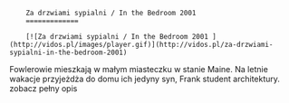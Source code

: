 
        Za drzwiami sypialni / In the Bedroom 2001 
        =============
        
        [![Za drzwiami sypialni / In the Bedroom 2001 ](http://vidos.pl/images/player.gif)](http://vidos.pl/za-drzwiami-sypialni-in-the-bedroom-2001)
        
        
 Fowlerowie mieszkają w małym miasteczku w stanie Maine. Na letnie wakacje przyjeżdża do domu ich jedyny syn, Frank student architektury. zobacz pełny opis
    